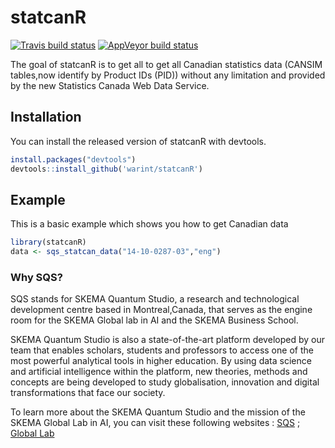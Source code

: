 
<!-- README.md is generated from README.Rmd. Please edit that file -->

# statcanR

<!-- badges: start -->

[![Travis build
status](https://travis-ci.org/warint/statcanR.svg?branch=master)](https://travis-ci.org/warint/statcanR)
[![AppVeyor build
status](https://ci.appveyor.com/api/projects/status/github/warint/statcanR?branch=master&svg=true)](https://ci.appveyor.com/project/warint/statcanR)
<!-- badges: end -->

The goal of statcanR is to get all to get all Canadian statistics data
(CANSIM tables,now identify by Product IDs (PID)) without any limitation
and provided by the new Statistics Canada Web Data Service.

## Installation

You can install the released version of statcanR with devtools.

``` r
install.packages("devtools")
devtools::install_github('warint/statcanR')
```

## Example

This is a basic example which shows you how to get Canadian data

``` r
library(statcanR)
data <- sqs_statcan_data("14-10-0287-03","eng")
```

### Why SQS?

SQS stands for SKEMA Quantum Studio, a research and technological
development centre based in Montreal,Canada, that serves as the engine
room for the SKEMA Global lab in AI and the SKEMA Business School.

SKEMA Quantum Studio is also a state-of-the-art platform developed by
our team that enables scholars, students and professors to access one of
the most powerful analytical tools in higher education. By using data
science and artificial intelligence within the platform, new theories,
methods and concepts are being developed to study globalisation,
innovation and digital transformations that face our society.

To learn more about the SKEMA Quantum Studio and the mission of the
SKEMA Global Lab in AI, you can visit these following websites :
[SQS](https://quantumstudio.skemagloballab.io) ; [Global
Lab](https://skemagloballab.io/)
